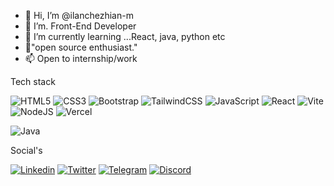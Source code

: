 - 👋 Hi, I’m @ilanchezhian-m
- 👀 I’m. Front-End Developer 
- 🌱 I’m currently learning ...React, java, python etc 
- 💞️"open source enthusiast."
- 📫 Open to internship/work 

<!---
ilanchezhian-m/ilanchezhian-m is a ✨ special ✨ repository because its `README.md` (this file) appears on your GitHub profile.
You can click the Preview link to take a look at your changes.
--->
Tech stack

![HTML5](https://img.shields.io/badge/html5-%23E34F26.svg?style=for-the-badge&logo=html5&logoColor=white)
![CSS3](https://img.shields.io/badge/css3-%231572B6.svg?style=for-the-badge&logo=css3&logoColor=white)
![Bootstrap](https://img.shields.io/badge/bootstrap-%238511FA.svg?style=for-the-badge&logo=bootstrap&logoColor=white)
![TailwindCSS](https://img.shields.io/badge/tailwindcss-%2338B2AC.svg?style=for-the-badge&logo=tailwind-css&logoColor=white)
![JavaScript](https://img.shields.io/badge/javascript-%23323330.svg?style=for-the-badge&logo=javascript&logoColor=%23F7DF1E)
![React](https://img.shields.io/badge/react-%2320232a.svg?style=for-the-badge&logo=react&logoColor=%2361DAFB)
![Vite](https://img.shields.io/badge/vite-%23646CFF.svg?style=for-the-badge&logo=vite&logoColor=white)
![NodeJS](https://img.shields.io/badge/node.js-6DA55F?style=for-the-badge&logo=node.js&logoColor=white)
![Vercel](https://img.shields.io/badge/vercel-%23000000.svg?style=for-the-badge&logo=vercel&logoColor=white)

![Java](https://img.shields.io/badge/java-%23ED8B00.svg?style=for-the-badge&logo=openjdk&logoColor=white)



Social's

[![Linkedin](https://img.shields.io/badge/linkedin-%230077B5.svg?style=for-the-badge&logo=linkedin&logoColor=white)](https://www.linkedin.com/in/ilanchezhian27/)
[![Twitter](https://img.shields.io/badge/Twitter-%231DA1F2.svg?style=for-the-badge&logo=twitter&logoColor=white)](https://twitter.com/ilanchezhian27)
[![Telegram](https://img.shields.io/badge/Telegram-2CA5E0?style=for-the-badge&logo=telegram&logoColor=white)](https://t.me/Ilanchezhian27)
[![Discord](https://img.shields.io/badge/Discord-%235865F2.svg?style=for-the-badge&logo=discord&logoColor=white)](https://discord.com/users/ilanchezhian%230000)








